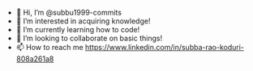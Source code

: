 - 👋 Hi, I’m @subbu1999-commits
- 👀 I’m interested in acquiring knowledge!
- 🌱 I’m currently learning how to code!
- 💞️ I’m looking to collaborate on basic things!
- 📫 How to reach me https://www.linkedin.com/in/subba-rao-koduri-808a261a8 

<!---
subbu1999-commits/subbu1999-commits is a ✨ special ✨ repository because its `README.md` (this file) appears on your GitHub profile.
You can click the Preview link to take a look at your changes.
--->
